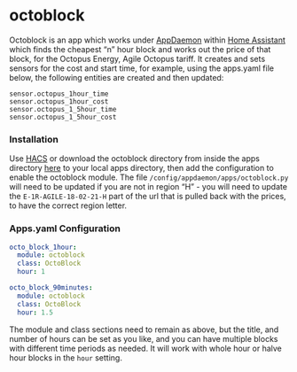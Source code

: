 # octoblock
Octoblock is an app which works under [AppDaemon](https://www.home-assistant.io/docs/ecosystem/appdaemon/) within [Home Assistant](https://www.home-assistant.io/) which finds the cheapest “n” hour block and works out the price of that block, for the Octopus Energy, Agile Octopus tariff. It creates and sets sensors for the cost and start time,  for example, using the apps.yaml file below, the following entities are created and then updated:
```
sensor.octopus_1hour_time
sensor.octopus_1hour_cost
sensor.octopus_1_5hour_time
sensor.octopus_1_5hour_cost
```

### Installation

Use [HACS](https://github.com/custom-components/hacs) or download the octoblock directory from inside the apps directory [here](https://github.com/badguy99/octoblock/releases) to your local apps directory, then add the configuration to enable the octoblock module.
The file `/config/appdaemon/apps/octoblock.py` will need to be updated if you are not in region “H” - you will need to update the `E-1R-AGILE-18-02-21-H` part of the url that is pulled back with the prices, to have the correct region letter.

### Apps.yaml Configuration
```yaml
octo_block_1hour:
  module: octoblock
  class: OctoBlock
  hour: 1

octo_block_90minutes:
  module: octoblock
  class: OctoBlock
  hour: 1.5
  ```
  The module and class sections need to remain as above, but the title, and number of hours can be set as you like, and you can have multiple blocks with different time periods as needed. It will work with whole hour or halve hour blocks in the `hour` setting.
